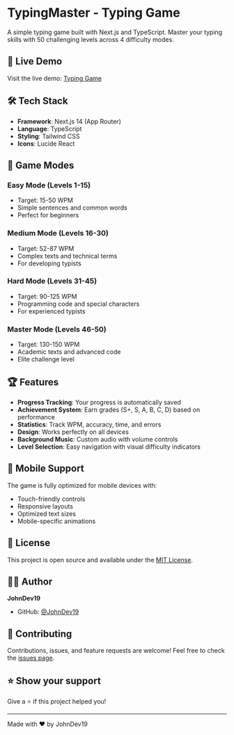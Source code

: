 # TypingMaster - Typing Game

A simple typing game built with Next.js and TypeScript. Master your typing skills with 50 challenging levels across 4 difficulty modes.

## 🚀 Live Demo

Visit the live demo: [Typing Game](https://typing-master-game-sigma.vercel.app/)

## 🛠️ Tech Stack

- **Framework**: Next.js 14 (App Router)
- **Language**: TypeScript
- **Styling**: Tailwind CSS
- **Icons**: Lucide React

## 🎯 Game Modes

### Easy Mode (Levels 1-15)
- Target: 15-50 WPM
- Simple sentences and common words
- Perfect for beginners

### Medium Mode (Levels 16-30)
- Target: 52-87 WPM
- Complex texts and technical terms
- For developing typists

### Hard Mode (Levels 31-45)
- Target: 90-125 WPM
- Programming code and special characters
- For experienced typists

### Master Mode (Levels 46-50)
- Target: 130-150 WPM
- Academic texts and advanced code
- Elite challenge level

## 🏆 Features

- **Progress Tracking**: Your progress is automatically saved
- **Achievement System**: Earn grades (S+, S, A, B, C, D) based on performance
- **Statistics**: Track WPM, accuracy, time, and errors
- **Design**: Works perfectly on all devices
- **Background Music**: Custom audio with volume controls
- **Level Selection**: Easy navigation with visual difficulty indicators

## 📱 Mobile Support

The game is fully optimized for mobile devices with:
- Touch-friendly controls
- Responsive layouts
- Optimized text sizes
- Mobile-specific animations

## 📄 License

This project is open source and available under the [MIT License](LICENSE).

## 👨‍💻 Author

**JohnDev19**

- GitHub: [@JohnDev19](https://github.com/JohnDev19)

## 🤝 Contributing

Contributions, issues, and feature requests are welcome! Feel free to check the [issues page](https://github.com/JohnDev19/TypingMaster-Game/issues).

## ⭐ Show your support

Give a ⭐️ if this project helped you!

---

Made with ❤️ by JohnDev19
